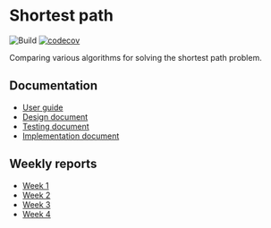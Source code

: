 # Shortest path

![Build](https://github.com/JakeKallioniemi/shortest-path/workflows/Build/badge.svg)
[![codecov](https://codecov.io/gh/JakeKallioniemi/shortest-path/branch/master/graph/badge.svg)](https://codecov.io/gh/JakeKallioniemi/shortest-path)

Comparing various algorithms for solving the shortest path problem.

## Documentation

- [User guide](https://github.com/JakeKallioniemi/shortest-path/blob/master/docs/user_guide.md)
- [Design document](https://github.com/JakeKallioniemi/shortest-path/blob/master/docs/design_document.md)
- [Testing document](https://github.com/JakeKallioniemi/shortest-path/blob/master/docs/testing_document.md)
- [Implementation document](https://github.com/JakeKallioniemi/shortest-path/blob/master/docs/implementation_document.md)

## Weekly reports

- [Week 1](https://github.com/JakeKallioniemi/shortest-path/blob/master/docs/weekly_reports/week_1.md)
- [Week 2](https://github.com/JakeKallioniemi/shortest-path/blob/master/docs/weekly_reports/week_2.md)
- [Week 3](https://github.com/JakeKallioniemi/shortest-path/blob/master/docs/weekly_reports/week_3.md)
- [Week 4](https://github.com/JakeKallioniemi/shortest-path/blob/master/docs/weekly_reports/week_4.md)

